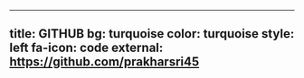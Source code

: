 
---
title: GITHUB
bg: turquoise
color: turquoise
style: left
fa-icon: code
external: https://github.com/prakharsri45
---

